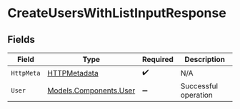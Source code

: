 # CreateUsersWithListInputResponse


## Fields

| Field                                                     | Type                                                      | Required                                                  | Description                                               |
| --------------------------------------------------------- | --------------------------------------------------------- | --------------------------------------------------------- | --------------------------------------------------------- |
| `HttpMeta`                                                | [HTTPMetadata](../../Models/Components/HTTPMetadata.md)   | :heavy_check_mark:                                        | N/A                                                       |
| `User`                                                    | [Models.Components.User](../../Models/Components/User.md) | :heavy_minus_sign:                                        | Successful operation                                      |